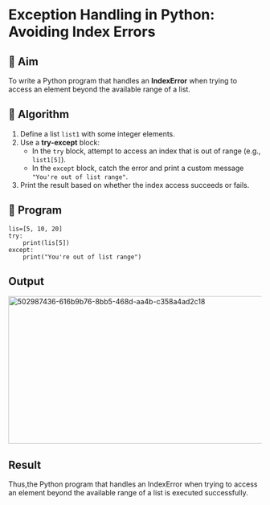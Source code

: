 # Exception Handling in Python: Avoiding Index Errors

## 🎯 Aim
To write a Python program that handles an **IndexError** when trying to access an element beyond the available range of a list.

## 🧠 Algorithm
1. Define a list `list1` with some integer elements.
2. Use a **try-except** block:
   - In the `try` block, attempt to access an index that is out of range (e.g., `list1[5]`).
   - In the `except` block, catch the error and print a custom message `"You're out of list range"`.
3. Print the result based on whether the index access succeeds or fails.

## 🧾 Program
```
lis=[5, 10, 20]
try:
    print(lis[5])
except:
    print("You're out of list range")
```

## Output
<img width="614" height="294" alt="502987436-616b9b76-8bb5-468d-aa4b-c358a4ad2c18" src="https://github.com/user-attachments/assets/a206946d-248b-4207-891a-e2380db6fc37" />

## Result
Thus,the Python program that handles an IndexError when trying to access an element beyond the available range of a list is executed successfully.
